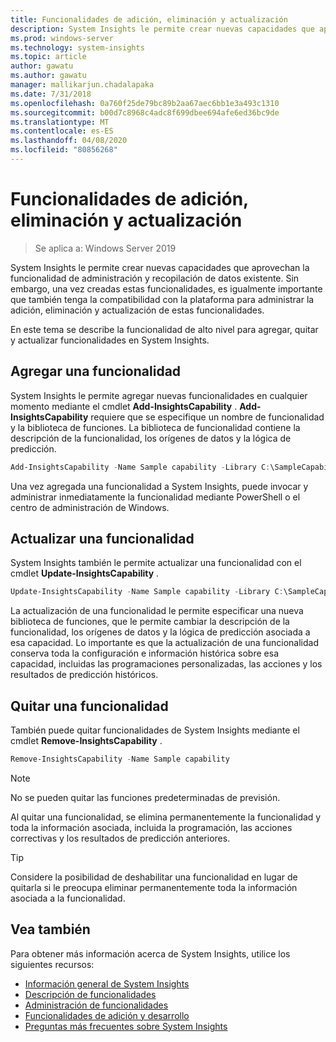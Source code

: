 ```yaml
---
title: Funcionalidades de adición, eliminación y actualización
description: System Insights le permite crear nuevas capacidades que aprovechan la funcionalidad de administración y recopilación de datos existente. Es importante que también tenga compatibilidad con la plataforma para administrar la adición, eliminación y actualización de estas funcionalidades. En este tema se describe la funcionalidad de alto nivel para agregar, quitar y actualizar funcionalidades en System Insights.
ms.prod: windows-server
ms.technology: system-insights
ms.topic: article
author: gawatu
ms.author: gawatu
manager: mallikarjun.chadalapaka
ms.date: 7/31/2018
ms.openlocfilehash: 0a760f25de79bc89b2aa67aec6bb1e3a493c1310
ms.sourcegitcommit: b00d7c8968c4adc8f699dbee694afe6ed36bc9de
ms.translationtype: MT
ms.contentlocale: es-ES
ms.lasthandoff: 04/08/2020
ms.locfileid: "80856268"
---
```

# <a name="adding-removing-and-updating-capabilities"></a>Funcionalidades de adición, eliminación y actualización

>Se aplica a: Windows Server 2019

System Insights le permite crear nuevas capacidades que aprovechan la funcionalidad de administración y recopilación de datos existente. Sin embargo, una vez creadas estas funcionalidades, es igualmente importante que también tenga la compatibilidad con la plataforma para administrar la adición, eliminación y actualización de estas funcionalidades. 

En este tema se describe la funcionalidad de alto nivel para agregar, quitar y actualizar funcionalidades en System Insights. 

## <a name="adding-a-capability"></a>Agregar una funcionalidad
System Insights le permite agregar nuevas funcionalidades en cualquier momento mediante el cmdlet **Add-InsightsCapability** . **Add-InsightsCapability** requiere que se especifique un nombre de funcionalidad y la biblioteca de funciones. La biblioteca de funcionalidad contiene la descripción de la funcionalidad, los orígenes de datos y la lógica de predicción.

```PowerShell
Add-InsightsCapability -Name Sample capability -Library C:\SampleCapability.dll
```

Una vez agregada una funcionalidad a System Insights, puede invocar y administrar inmediatamente la funcionalidad mediante PowerShell o el centro de administración de Windows. 

## <a name="updating-a-capability"></a>Actualizar una funcionalidad
System Insights también le permite actualizar una funcionalidad con el cmdlet **Update-InsightsCapability** .

```PowerShell
Update-InsightsCapability -Name Sample capability -Library C:\SampleCapabilityv2.dll
```

La actualización de una funcionalidad le permite especificar una nueva biblioteca de funciones, que le permite cambiar la descripción de la funcionalidad, los orígenes de datos y la lógica de predicción asociada a esa capacidad. Lo importante es que la actualización de una funcionalidad conserva toda la configuración e información histórica sobre esa capacidad, incluidas las programaciones personalizadas, las acciones y los resultados de predicción históricos. 

## <a name="removing-a-capability"></a>Quitar una funcionalidad
También puede quitar funcionalidades de System Insights mediante el cmdlet **Remove-InsightsCapability** . 

```PowerShell
Remove-InsightsCapability -Name Sample capability 
```
>[!NOTE]
>No se pueden quitar las funciones predeterminadas de previsión.

Al quitar una funcionalidad, se elimina permanentemente la funcionalidad y toda la información asociada, incluida la programación, las acciones correctivas y los resultados de predicción anteriores. 

>[!TIP]
>Considere la posibilidad de deshabilitar una funcionalidad en lugar de quitarla si le preocupa eliminar permanentemente toda la información asociada a la funcionalidad. 

## <a name="see-also"></a>Vea también
Para obtener más información acerca de System Insights, utilice los siguientes recursos:

- [Información general de System Insights](overview.md)
- [Descripción de funcionalidades](understanding-capabilities.md)
- [Administración de funcionalidades](managing-capabilities.md)
- [Funcionalidades de adición y desarrollo](adding-and-developing-capabilities.md)
- [Preguntas más frecuentes sobre System Insights](faq.md)